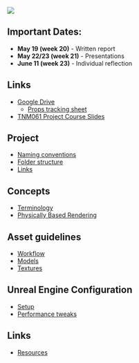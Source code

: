<!-- <div class=link-container>
<a class="img-link" href="./index.html">
<p>Naming conventions</p>
<img src="../../assets/placeholder.webp"/>
</a>

<a class="img-link" href="./index.html">
<p>Placeholder</p>
<img src="../../assets/placeholder.webp"/>
</a>

<a class="img-link" href="./index.html">
<p>Placeholder</p>
<img src="../../assets/placeholder.webp"/>
</a>

<a class="img-link" href="./index.html">
<p>Placeholder</p>
<img src="../../assets/placeholder.webp"/>
</a>
</div> -->

![](../../assets/header.webp)

## Important Dates:

- **May 19 (week 20)** - Written report
- **May 22/23 (week 21)** - Presentations
- **June 11 (week 23)** - Individual reflection

## Links

- [Google Drive](https://drive.google.com/drive/folders/188c6Irvl7q4CJ49kMP-Pu9KBb9B0lmnd?usp=share_link)
    - [Props tracking sheet](https://docs.google.com/spreadsheets/d/1V1dCGaWn9CxUjdpfIqFMy-TahyrXctbeaeWrOrL8s1A/edit?usp=sharing)
- [TNM061 Project Course Slides](https://liuonline.sharepoint.com/:b:/r/sites/Lisam_TNM061_2023VT_P8/CourseDocuments/lectures/12-information-group-projects.pdf?csf=1&web=1&e=qUmydX)

## Project

- [Naming conventions](book/01_project/conventions.md)
- [Folder structure](book/01_project/folders.md)
- [Links](book/01_project/links.md)
<!-- - [Final build](book/01_project/final_build.md) -->

 ## Concepts

- [Terminology](book/02_concepts/terminology.md)
- [Physically Based Rendering](book/02_concepts/pbr.md)

## Asset guidelines
- [Workflow](book/03_assets/workflow.md)
- [Models](book/03_assets/models.md)
- [Textures](book/03_assets/textures.md)

## Unreal Engine Configuration

- [Setup](book/04_unreal/setup.md)
- [Performance tweaks](book/04_unreal/performance.md)

## Links

- [Resources](book/05_links/resources.md)